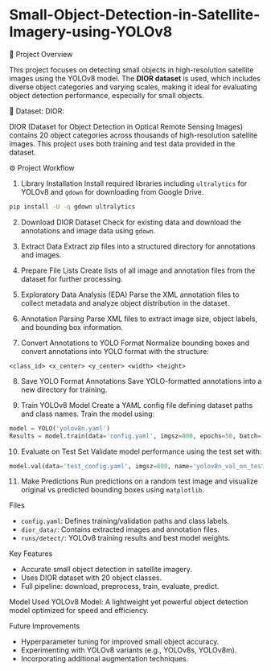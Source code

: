 # Small-Object-Detection-in-Satellite-Imagery-using-YOLOv8

📄 Project Overview

This project focuses on detecting small objects in high-resolution satellite images using the YOLOv8 model. The **DIOR dataset** is used, which includes diverse object categories and varying scales, making it ideal for evaluating object detection performance, especially for small objects.



📁 Dataset: DIOR:

DIOR (Dataset for Object Detection in Optical Remote Sensing Images) contains 20 object categories across thousands of high-resolution satellite images. This project uses both training and test data provided in the dataset.


⚙️ Project Workflow

1. Library Installation
Install required libraries including `ultralytics` for YOLOv8 and `gdown` for downloading from Google Drive.
```bash
pip install -U -q gdown ultralytics
```

2. Download DIOR Dataset
Check for existing data and download the annotations and image data using `gdown`.

3. Extract Data
Extract zip files into a structured directory for annotations and images.

4. Prepare File Lists
Create lists of all image and annotation files from the dataset for further processing.

5. Exploratory Data Analysis (EDA)
Parse the XML annotation files to collect metadata and analyze object distribution in the dataset.

6. Annotation Parsing
Parse XML files to extract image size, object labels, and bounding box information.

7. Convert Annotations to YOLO Format
Normalize bounding boxes and convert annotations into YOLO format with the structure:
```
<class_id> <x_center> <y_center> <width> <height>
```

8. Save YOLO Format Annotations
Save YOLO-formatted annotations into a new directory for training.

9. Train YOLOv8 Model
Create a YAML config file defining dataset paths and class names. Train the model using:
```python
model = YOLO('yolov8n.yaml')
Results = model.train(data='config.yaml', imgsz=800, epochs=50, batch=16, name='yolov8n_epochs50_batch16')
```

 10. Evaluate on Test Set
Validate model performance using the test set with:
```python
model.val(data='test_config.yaml', imgsz=800, name='yolov8n_val_on_test')
```

11. Make Predictions
Run predictions on a random test image and visualize original vs predicted bounding boxes using `matplotlib`.



Files
- `config.yaml`: Defines training/validation paths and class labels.
- `dior_data/`: Contains extracted images and annotation files.
- `runs/detect/`: YOLOv8 training results and best model weights.


Key Features
- Accurate small object detection in satellite imagery.
- Uses DIOR dataset with 20 object classes.
- Full pipeline: download, preprocess, train, evaluate, predict.


Model Used
YOLOv8 Model: A lightweight yet powerful object detection model optimized for speed and efficiency.


Future Improvements
- Hyperparameter tuning for improved small object accuracy.
- Experimenting with YOLOv8 variants (e.g., YOLOv8s, YOLOv8m).
- Incorporating additional augmentation techniques.
